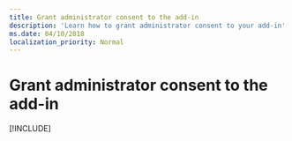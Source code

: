 ```yaml
---
title: Grant administrator consent to the add-in
description: 'Learn how to grant administrator consent to your add-in'
ms.date: 04/10/2018 
localization_priority: Normal
---
```


# Grant administrator consent to the add-in

[!INCLUDE[](../includes/grant-admin-consent-to-an-add-in-include.md)]
